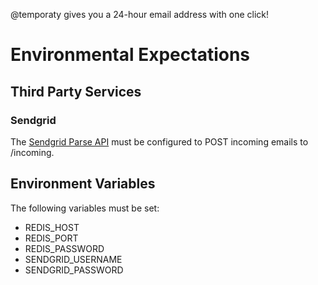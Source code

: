 @temporaty gives you a 24-hour email address with one click!

# Environmental Expectations

## Third Party Services

### Sendgrid

The [Sendgrid Parse API](http://docs.sendgrid.com/documentation/api/parse-api-2/) must be configured to POST incoming emails to /incoming.

## Environment Variables

The following variables must be set:

* REDIS\_HOST
* REDIS\_PORT
* REDIS\_PASSWORD
* SENDGRID\_USERNAME
* SENDGRID\_PASSWORD